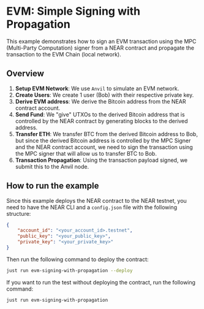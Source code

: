 # EVM: Simple Signing with Propagation

This example demonstrates how to sign an EVM transaction using the MPC  (Multi-Party Computation) signer from a NEAR contract and propagate the transaction to the EVM Chain (local network).

## Overview

1. **Setup EVM Network**: We use `Anvil` to simulate an EVM network.
2. **Create Users**: We create 1 user (Bob) with their respective private key.
3. **Derive EVM address**: We derive the Bitcoin address from the NEAR contract account.
4. **Send Fund**: We "give" UTXOs to the derived Bitcoin address that is controlled by the NEAR contract by generating blocks to the derived address. 
5. **Transfer ETH**: We transfer BTC from the derived Bitcoin address to Bob, but since the derived Bitcoin address is controlled by the MPC Signer and the NEAR contract account, we need to sign the transaction using the MPC signer that will allow us to transfer BTC to Bob.
6. **Transaction Propagation**: Using the transaction payload signed, we submit this to the Anvil node.

## How to run the example

Since this example deploys the NEAR contract to the NEAR testnet, you need to have the NEAR CLI and a `config.json` file with the following structure:

```json
{
    "account_id": "<your_account_id>.testnet",
    "public_key": "<your_public_key>",
    "private_key": "<your_private_key>"
}
```

Then run the following command to deploy the contract:

```bash
just run evm-signing-with-propagation --deploy
```

If you want to run the test without deploying the contract, run the following command:

```bash
just run evm-signing-with-propagation
```
